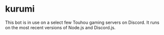 # kurumi
This bot is in use on a select few Touhou gaming servers on Discord. It runs on the most recent versions of Node.js and Discord.js.